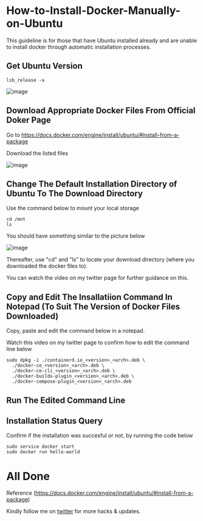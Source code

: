 # How-to-Install-Docker-Manually-on-Ubuntu
This guideline is for those that have Ubuntu installed already and are unable to install docker through automatic installation processes.

## Get Ubuntu Version
```
lsb_release -a
```

![image](https://github.com/user-attachments/assets/c14b66e1-353f-450a-a523-e06d62db485e)

## Download Appropriate Docker Files From Official Doker Page

Go to https://docs.docker.com/engine/install/ubuntu/#install-from-a-package

Download the listed files

![image](https://github.com/user-attachments/assets/918b6f93-e92f-46f3-94f1-322f7296e3f9)

## Change The Default Installation Directory of Ubuntu To The Download Directory
Use the command below to mount your local storage

```
cd /mnt
ls
```

You should have something similar to the picture below

![image](https://github.com/user-attachments/assets/38f7d21e-27f8-489d-908b-cfffbc6f1e5c)

Thereafter, use "cd" and "ls" to locate your download directory (where you downloaded the docker files to).

You can watch the video on my twitter page for further guidance on this.

## Copy and Edit The Insallatiion Command In Notepad (To Suit The Version of Docker Files Downloaded)
Copy, paste and edit the command below in a notepad.

Watch this video on my twitter page to confirm how to edit the command line below

```
sudo dpkg -i ./containerd.io_<version>_<arch>.deb \
  ./docker-ce_<version>_<arch>.deb \
  ./docker-ce-cli_<version>_<arch>.deb \
  ./docker-buildx-plugin_<version>_<arch>.deb \
  ./docker-compose-plugin_<version>_<arch>.deb
```

## Run The Edited Command Line

## Installation Status Query
Confirm if the installation was succesful or not, by running the code below

```
sudo service docker start
sudo docker run hello-world
```

# All Done

Reference (https://docs.docker.com/engine/install/ubuntu/#install-from-a-package)

Kindly follow me on [twitter](https://x.com/journeyer_dunya) for more hacks & updates.

